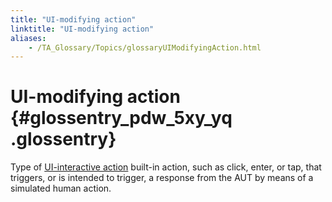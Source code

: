 ```yaml
--- 
title: "UI-modifying action"
linktitle: "UI-modifying action"
aliases: 
    - /TA_Glossary/Topics/glossaryUIModifyingAction.html
---
```

# UI-modifying action {#glossentry_pdw_5xy_yq .glossentry}

Type of [UI-interactive action](glossaryUIInteractiveAction.html) built-in action, such as click, enter, or tap, that triggers, or is intended to trigger, a response from the AUT by means of a simulated human action.

